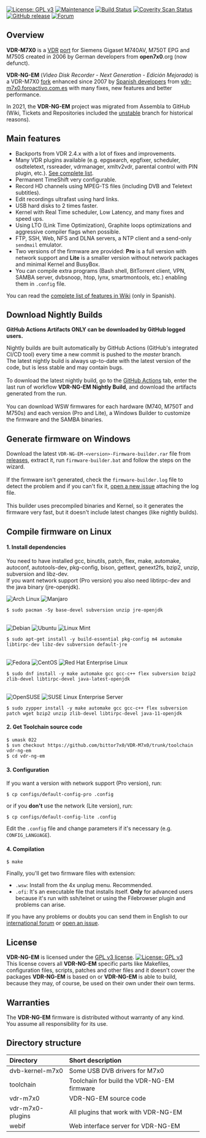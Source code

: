 [![License: GPL v3](https://img.shields.io/badge/License-GPLv3-blue.svg)](COPYING "Read License GPL v3")
[![Maintenance](https://img.shields.io/badge/Maintained%3F-yes-brightgreen.svg)](https://github.com/bittor7x0/VDR-M7x0/commits/master "View commits")
[![Build Status](https://img.shields.io/github/workflow/status/bittor7x0/VDR-M7x0/VDR-NG-EM%20Nightly%20Build?label=Build)](https://github.com/bittor7x0/VDR-M7x0/actions/workflows/nightly-build.yml "Download nightly builds")
[![Coverity Scan Status](https://img.shields.io/coverity/scan/22406.svg)](https://scan.coverity.com/projects/bittor7x0-vdr-m7x0 "View Coverity Scan Status")
[![GitHub release](https://img.shields.io/github/release/bittor7x0/VDR-M7x0.svg)](https://github.com/bittor7x0/VDR-M7x0/releases/latest "Download latest release")
[![Forum](https://img.shields.io/static/v1?label=&labelColor=gray&message=Forum&color=blue&style=flat&logo=homeadvisor&logoColor=ffffff)](https://vdr-m7x0.foroactivo.com.es/ "VDR-NG-EM Forum")


## Overview
**VDR-M7X0** is a [VDR](http://www.tvdr.de/software.htm "The Video Disk Recorder") [port](https://en.wikipedia.org/wiki/Porting "Software port") for Siemens Gigaset M740AV, M750T EPG and M750S created in 2006 by German developers from **open7x0**.org (now defunct).

**VDR-NG-EM** (*Video Disk Recorder - Next Generation - Edición Mejorada*) is a VDR-M7X0 [fork](https://en.wikipedia.org/wiki/Fork_(software_development) "Software fork") enhanced since 2007 by [Spanish developers](https://github.com/bittor7x0/VDR-M7x0/wiki/Colaboradores "VDR-NG-EM Contributors") from [vdr-m7x0.foroactivo.com.es](https://vdr-m7x0.foroactivo.com.es/ "VDR-NG-EM Forum") with many fixes, new features and better performance.

In 2021, the **VDR-NG-EM** project was migrated from Assembla to GitHub (Wiki, Tickets and Repositories included the [unstable](https://github.com/bittor7x0/VDR-M7x0-Assembla-Archived) branch for historical reasons).


## Main features
* Backports from VDR 2.4.x with a lot of fixes and improvements.
* Many VDR plugins available (e.g. epgsearch, epgfixer, scheduler, osdteletext, rssreader, vdrmanager, xmltv2vdr, parental control with PIN plugin, etc.). [See complete list](https://github.com/bittor7x0/VDR-M7x0/wiki/Plugins_para_el_VDR-NG-EM "VDR-NG-EM Plugins").
* Permanent TimeShift very configurable.
* Record HD channels using MPEG-TS files (including DVB and Teletext subtitles).
* Edit recordings ultrafast using hard links.
* USB hard disks to 2 times faster.
* Kernel with Real Time scheduler, Low Latency, and many fixes and speed ups.
* Using LTO (Link Time Optimization), Graphite loops optimizations and aggressive compiler flags when possible.
* FTP, SSH, Web, NFS and DLNA servers, a NTP client and a send-only ```sendmail``` emulator.
* Two versions of the firmware are provided: **Pro** is a full version with network support and **Lite** is a smaller version without network packages and minimal Kernel and BusyBox.
* You can compile extra programs (Bash shell, BitTorrent client, VPN, SAMBA server, dvbsnoop, htop, lynx, smartmontools, etc.) enabling them in ```.config``` file.

You can read the [complete list of features in Wiki](https://github.com/bittor7x0/VDR-M7x0/wiki/Mejoras_del_VDR-NG-EM "VDR-NG-EM ChangeLog") (only in Spanish).


## Download Nightly Builds

**GitHub Actions Artifacts ONLY can be downloaded by GitHub logged users.**

Nightly builds are built automatically by GitHub Actions (GitHub's integrated CI/CD tool) every time a new commit is pushed to the _master_ branch.\
The latest nightly build is always up-to-date with the latest version of the code, but is less stable and may contain bugs.\
\
To download the latest nightly build, go to the [GitHub Actions](https://github.com/bittor7x0/VDR-M7x0/actions/workflows/nightly-build.yml) tab, enter the last run of workflow **VDR-NG-EM Nightly Build**, and download the artifacts generated from the run.\
\
You can download WSW firmwares for each hardware (M740, M750T and M750s) and each version (Pro and Lite), a Windows Builder to customize the firmware and the SAMBA binaries.


## Generate firmware on Windows
Download the latest ```VDR-NG-EM-<version>-Firmware-builder.rar``` file from [releases](https://github.com/bittor7x0/VDR-M7x0/releases/latest), extract it, run ```firmware-builder.bat``` and follow the steps on the wizard.\
\
If the firmware isn't generated, check the ```firmware-builder.log``` file to detect the problem and if you can't fix it, [open a new issue](https://github.com/bittor7x0/VDR-M7x0/issues/new?assignees=&labels=bug&template=bug_report.md&title=) attaching the log file.\
\
This builder uses precompiled binaries and Kernel, so it generates the firmware very fast, but it doesn't include latest changes (like nightly builds).


## Compile firmware on Linux

#### 1. Install dependencies

You need to have installed gcc, binutils, patch, flex, make, automake, autoconf, autotools-dev, pkg-config, bison, gettext, genext2fs, bzip2, unzip, subversion and libz-dev.\
If you want network support (Pro version) you also need libtirpc-dev and the java binary (jre-openjdk).

![Arch Linux](https://img.shields.io/badge/-Arch%20Linux-333?style=for-the-badge&labelColor=1793D1&logo=arch%20linux&logoColor=white)
![Manjaro](https://img.shields.io/badge/-Manjaro-333?style=for-the-badge&labelColor=35bf5c&logo=manjaro&logoColor=white)
```
$ sudo pacman -Sy base-devel subversion unzip jre-openjdk
```
\
![Debian](https://img.shields.io/badge/-Debian-333?style=for-the-badge&labelColor=A81D33&logo=debian&logoColor=white)
![Ubuntu](https://img.shields.io/badge/-Ubuntu-333?style=for-the-badge&labelColor=dd4814&logo=ubuntu&logoColor=white)
![Linux Mint](https://img.shields.io/badge/-Linux%20Mint-333?style=for-the-badge&labelColor=87CF3E&logo=linux%20mint&logoColor=white)
```
$ sudo apt-get install -y build-essential pkg-config m4 automake libtirpc-dev libz-dev subversion default-jre
```
\
![Fedora](https://img.shields.io/badge/-Fedora-333?style=for-the-badge&labelColor=0b57a4&logo=fedora&logoColor=white)
![CentOS](https://img.shields.io/badge/-CentOS-333?style=for-the-badge&labelColor=212078&logo=centos&logoColor=white)
![Red Hat Enterprise Linux](https://img.shields.io/badge/-Red%20Hat%20Enterprise%20Linux-333?style=for-the-badge&labelColor=ee0000&logo=red%20hat&logoColor=white)
```
$ sudo dnf install -y make automake gcc gcc-c++ flex subversion bzip2 zlib-devel libtirpc-devel java-latest-openjdk
```
\
![OpenSUSE](https://img.shields.io/badge/-OpenSUSE-333?style=for-the-badge&labelColor=73ba25&logo=opensuse&logoColor=white)
![SUSE Linux Enterprise Server](https://img.shields.io/badge/-SUSE%20Linux%20Enterprise%20Server-333?style=for-the-badge&labelColor=73ba25&logo=opensuse&logoColor=white)
```
$ sudo zypper install -y make automake gcc gcc-c++ flex subversion patch wget bzip2 unzip zlib-devel libtirpc-devel java-11-openjdk
```

#### 2. Get Toolchain source code
```
$ umask 022
$ svn checkout https://github.com/bittor7x0/VDR-M7x0/trunk/toolchain vdr-ng-em
$ cd vdr-ng-em
```

#### 3. Configuration
If you want a version with network support (Pro version), run:
```
$ cp configs/default-config-pro .config
```
or if you **don't** use the network (Lite version), run:
```
$ cp configs/default-config-lite .config
```
Edit the ```.config``` file and change parameters if it's necessary (e.g. ```CONFIG_LANGUAGE```).

#### 4. Compilation
```
$ make
```

Finally, you'll get two firmware files with extension:
* ```.wsw```: Install from the 4x unplug menu. Recommended.
* ```.ofi```: It's an executable file that installs itself. **Only** for advanced users because it's run with ssh/telnet or using the Filebrowser plugin and problems can arise.

If you have any problems or doubts you can send them in English to our [international forum](https://vdr-m7x0.foroactivo.com.es/international-forum-f19/ "VDR-NG-EM International Forum") or [open an issue](https://github.com/bittor7x0/VDR-M7x0/issues/new/choose).


## License
**VDR-NG-EM** is licensed under the [GPL v3 license](COPYING "License: GPL v3").
[![License: GPL v3](https://img.shields.io/badge/License-GPLv3-blue.svg)](COPYING "Read License GPL v3")\
This license covers all **VDR-NG-EM** specific parts like Makefiles, configuration files, scripts, patches and other files and it doesn't cover the packages **VDR-NG-EM** is based on or **VDR-NG-EM** is able to build, because they may, of course, be used on their own under their own terms.


## Warranties
The **VDR-NG-EM** firmware is distributed without warranty of any kind.\
You assume all responsibility for its use.


## Directory structure
| Directory        | Short description                          |
|:-----------------|:-------------------------------------------|
| dvb-kernel-m7x0  | Some USB DVB drivers for M7x0              |
| toolchain        | Toolchain for build the VDR-NG-EM firmware |
| vdr-m7x0         | VDR-NG-EM source code                      |
| vdr-m7x0-plugins | All plugins that work with VDR-NG-EM       |
| webif            | Web interface server for VDR-NG-EM         |
